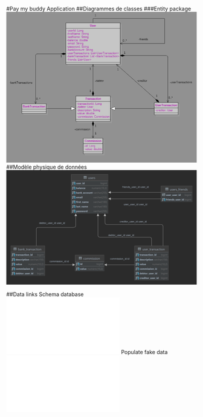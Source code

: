 #Pay my buddy Application
##Diagrammes de classes
###Entity package
![](externalRessouces/UML.png)
##Modèle physique de données
![](externalRessouces/PDM.png)

##Data links
Schema database ![here](/src/main/resources/schema.sql)
Populate fake data ![here](/src/main/resources/data.sql)